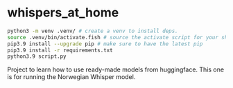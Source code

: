 # whispers_at_home

```bash
python3 -m venv .venv/ # create a venv to install deps. 
source .venv/bin/activate.fish # source the activate script for your shell
pip3.9 install --upgrade pip # make sure to have the latest pip
pip3.9 install -r requirements.txt
python3.9 script.py
```

Project to learn how to use ready-made models from huggingface. This one is for running the Norwegian Whisper model. 

